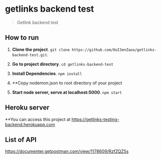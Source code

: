 
# getlinks backend test

  

> Getlink backend test

  

## How to run

1.  **Clone the project**. `git clone https://github.com/OoI3enZaoo/getlinks-backend-test.git`.

2.  **Go to project directory**. `cd getlinks-backend-test`

3.  **Install Dependencies**. `npm install`

4. **Copy nodemon.json to root directory of your project

5.  **Start node server, serve at localhost:5000**. `npm start`

  

## Heroku server

**You can access this project at https://getlinks-testing-backend.herokuapp.com

  

## List of API
https://documenter.getpostman.com/view/1178609/RzfZQZ5s
